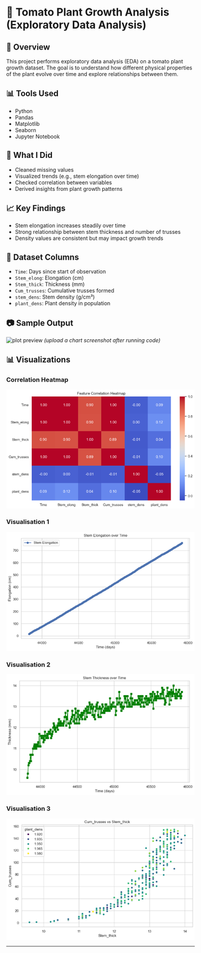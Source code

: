 # 🍅 Tomato Plant Growth Analysis (Exploratory Data Analysis)

## 📌 Overview
This project performs exploratory data analysis (EDA) on a tomato plant growth dataset. The goal is to understand how different physical properties of the plant evolve over time and explore relationships between them.

## 📊 Tools Used
- Python
- Pandas
- Matplotlib
- Seaborn
- Jupyter Notebook

## 🧠 What I Did
- Cleaned missing values
- Visualized trends (e.g., stem elongation over time)
- Checked correlation between variables
- Derived insights from plant growth patterns

## 📈 Key Findings
- Stem elongation increases steadily over time
- Strong relationship between stem thickness and number of trusses
- Density values are consistent but may impact growth trends

## 📂 Dataset Columns
- `Time`: Days since start of observation
- `Stem_elong`: Elongation (cm)
- `Stem_thick`: Thickness (mm)
- `Cum_trusses`: Cumulative trusses formed
- `stem_dens`: Stem density (g/cm³)
- `plant_dens`: Plant density in population

## 📷 Sample Output

![plot preview](example_chart.png) *(upload a chart screenshot after running code)*
## 📊 Visualizations

### Correlation Heatmap
![Correlation Heatmap](screenshot/Correlation%20Heatmap.png)

### Visualisation 1
![Visualisation 1](screenshot/Visualisation%201.png)

### Visualisation 2
![Visualisation 2](screenshot/Visualization%202.png)

### Visualisation 3
![Visualisation 3](screenshot/Visualization%203.png)


---
